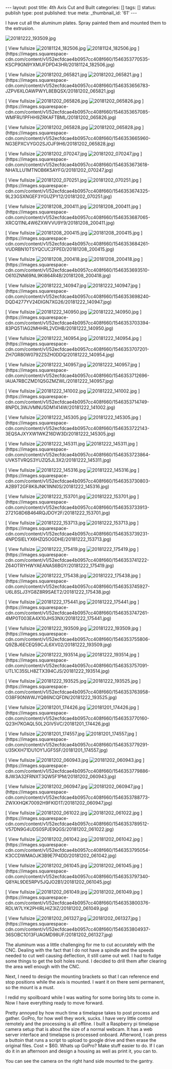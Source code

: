 \--- layout: post title: 4th Axis Cut and Built categories: [] tags: []
status: publish type: post published: true meta: _thumbnail_id: '61' \---

I have cut all the aluminum plates. Spray painted them and mounted them to the
extrusion.

![20181222_193509.jpg](/img/20181222_193509.jpg)

[ View fullsize
![20181124_182506.jpg](/img/20181124_182506.jpg)
![20181124_182506.jpg](/img/20181124_182506.jpg)
](https://images.squarespace-
cdn.com/content/v1/52ecfdcae4b0957cc408f660/1546353770535-KSCP9GN9YXMUFDPD43HR/20181124_182506.jpg)

[ View fullsize
![20181202_065821.jpg](/img/20181202_065821.jpg)
![20181202_065821.jpg](/img/20181202_065821.jpg)
](https://images.squarespace-
cdn.com/content/v1/52ecfdcae4b0957cc408f660/1546353656783-JZPV6XLOAWPWYL8EBQSX/20181202_065821.jpg)

[ View fullsize
![20181202_065826.jpg](/img/20181202_065826.jpg)
![20181202_065826.jpg](/img/20181202_065826.jpg)
](https://images.squarespace-
cdn.com/content/v1/52ecfdcae4b0957cc408f660/1546353657085-WMFRU1PFHH9ZRKAFTBML/20181202_065826.jpg)

[ View fullsize
![20181202_065828.jpg](/img/20181202_065828.jpg)
![20181202_065828.jpg](/img/20181202_065828.jpg)
](https://images.squarespace-
cdn.com/content/v1/52ecfdcae4b0957cc408f660/1546353665960-NG3EPXCVYGO2SJOJF9H6/20181202_065828.jpg)

[ View fullsize
![20181202_070247.jpg](/img/20181202_070247.jpg)
![20181202_070247.jpg](/img/20181202_070247.jpg)
](https://images.squarespace-
cdn.com/content/v1/52ecfdcae4b0957cc408f660/1546353673618-NHA1LLU1MTNOB6K5AYFG/20181202_070247.jpg)

[ View fullsize
![20181202_070251.jpg](/img/20181202_070251.jpg)
![20181202_070251.jpg](/img/20181202_070251.jpg)
](https://images.squarespace-
cdn.com/content/v1/52ecfdcae4b0957cc408f660/1546353674325-9L23GSXNGEF3YGUZPY12/20181202_070251.jpg)

[ View fullsize
![20181208_200411.jpg](/img/20181208_200411.jpg)
![20181208_200411.jpg](/img/20181208_200411.jpg)
](https://images.squarespace-
cdn.com/content/v1/52ecfdcae4b0957cc408f660/1546353687065-XRCQ11NL4W6ZXWVVU9Y9/20181208_200411.jpg)

[ View fullsize
![20181208_200415.jpg](/img/20181208_200415.jpg)
![20181208_200415.jpg](/img/20181208_200415.jpg)
](https://images.squarespace-
cdn.com/content/v1/52ecfdcae4b0957cc408f660/1546353684261-VUDRBN10TSYQCUC2FPED/20181208_200415.jpg)

[ View fullsize
![20181208_200418.jpg](/img/20181208_200418.jpg)
![20181208_200418.jpg](/img/20181208_200418.jpg)
](https://images.squarespace-
cdn.com/content/v1/52ecfdcae4b0957cc408f660/1546353693510-O610ZNN69NL9KI864R4B/20181208_200418.jpg)

[ View fullsize
![20181222_140947.jpg](/img/20181222_140947.jpg)
![20181222_140947.jpg](/img/20181222_140947.jpg)
](https://images.squarespace-
cdn.com/content/v1/52ecfdcae4b0957cc408f660/1546353698240-DQD4277YV24DIGN7XG26/20181222_140947.jpg)

[ View fullsize
![20181222_140950.jpg](/img/20181222_140950.jpg)
![20181222_140950.jpg](/img/20181222_140950.jpg)
](https://images.squarespace-
cdn.com/content/v1/52ecfdcae4b0957cc408f660/1546353703394-83PQ5TIAG2MHHRL2VDHB/20181222_140950.jpg)

[ View fullsize
![20181222_140954.jpg](/img/20181222_140954.jpg)
![20181222_140954.jpg](/img/20181222_140954.jpg)
](https://images.squarespace-
cdn.com/content/v1/52ecfdcae4b0957cc408f660/1546353707201-ZH7GR80W0792ZSZH0DDQ/20181222_140954.jpg)

[ View fullsize
![20181222_140957.jpg](/img/20181222_140957.jpg)
![20181222_140957.jpg](/img/20181222_140957.jpg)
](https://images.squarespace-
cdn.com/content/v1/52ecfdcae4b0957cc408f660/1546353712696-IAUA7RBCZMD1Q5GZMZWL/20181222_140957.jpg)

[ View fullsize
![20181222_141002.jpg](/img/20181222_141002.jpg)
![20181222_141002.jpg](/img/20181222_141002.jpg)
](https://images.squarespace-
cdn.com/content/v1/52ecfdcae4b0957cc408f660/1546353714749-8NPDL3WJVMNU5DM1414W/20181222_141002.jpg)

[ View fullsize
![20181222_145305.jpg](/img/20181222_145305.jpg)
![20181222_145305.jpg](/img/20181222_145305.jpg)
](https://images.squarespace-
cdn.com/content/v1/52ecfdcae4b0957cc408f660/1546353722143-3EQSAJXYXW1WKZ16DW3D/20181222_145305.jpg)

[ View fullsize
![20181222_145311.jpg](/img/20181222_145311.jpg)
![20181222_145311.jpg](/img/20181222_145311.jpg)
](https://images.squarespace-
cdn.com/content/v1/52ecfdcae4b0957cc408f660/1546353723864-UVK5TVRQS3YUZQ5JL3X2/20181222_145311.jpg)

[ View fullsize
![20181222_145316.jpg](/img/20181222_145316.jpg)
![20181222_145316.jpg](/img/20181222_145316.jpg)
](https://images.squarespace-
cdn.com/content/v1/52ecfdcae4b0957cc408f660/1546353730803-A2B9T2GF8K8JNK1INN0S/20181222_145316.jpg)

[ View fullsize
![20181222_153701.jpg](/img/20181222_153701.jpg)
![20181222_153701.jpg](/img/20181222_153701.jpg)
](https://images.squarespace-
cdn.com/content/v1/52ecfdcae4b0957cc408f660/1546353733913-2721G8D6B464RQJDOY2F/20181222_153701.jpg)

[ View fullsize
![20181222_153713.jpg](/img/20181222_153713.jpg)
![20181222_153713.jpg](/img/20181222_153713.jpg)
](https://images.squarespace-
cdn.com/content/v1/52ecfdcae4b0957cc408f660/1546353739231-4NPDSIELYX6HZQ5OGDHE/20181222_153713.jpg)

[ View fullsize
![20181222_175419.jpg](/img/20181222_175419.jpg)
![20181222_175419.jpg](/img/20181222_175419.jpg)
](https://images.squarespace-
cdn.com/content/v1/52ecfdcae4b0957cc408f660/1546353741222-Z64OTRYHWYAEANAS6BGY/20181222_175419.jpg)

[ View fullsize
![20181222_175438.jpg](/img/20181222_175438.jpg)
![20181222_175438.jpg](/img/20181222_175438.jpg)
](https://images.squarespace-
cdn.com/content/v1/52ecfdcae4b0957cc408f660/1546353745927-U6L8SLJ3YG8Z8R9SAET2/20181222_175438.jpg)

[ View fullsize
![20181222_175441.jpg](/img/20181222_175441.jpg)
![20181222_175441.jpg](/img/20181222_175441.jpg)
](https://images.squarespace-
cdn.com/content/v1/52ecfdcae4b0957cc408f660/1546353747261-4MP0T003EA4X10JHS3NX/20181222_175441.jpg)

[ View fullsize
![20181222_193509.jpg](/img/20181222_193509.jpg)
![20181222_193509.jpg](/img/20181222_193509.jpg)
](https://images.squarespace-
cdn.com/content/v1/52ecfdcae4b0957cc408f660/1546353755806-Q9ZBJ6ECEQ59CJL6XV02/20181222_193509.jpg)

[ View fullsize
![20181222_193514.jpg](/img/20181222_193514.jpg)
![20181222_193514.jpg](/img/20181222_193514.jpg)
](https://images.squarespace-
cdn.com/content/v1/52ecfdcae4b0957cc408f660/1546353757091-UTL1C35SLH8ZTX394CJS/20181222_193514.jpg)

[ View fullsize
![20181222_193525.jpg](/img/20181222_193525.jpg)
![20181222_193525.jpg](/img/20181222_193525.jpg)
](https://images.squarespace-
cdn.com/content/v1/52ecfdcae4b0957cc408f660/1546353763958-O38F90NWWJYQ86NCQFDN/20181222_193525.jpg)

[ View fullsize
![20181201_174426.jpg](/img/20181201_174426.jpg)
![20181201_174426.jpg](/img/20181201_174426.jpg)
](https://images.squarespace-
cdn.com/content/v1/52ecfdcae4b0957cc408f660/1546353770160-Q23H7KOAQL50L2GIV5VC/20181201_174426.jpg)

[ View fullsize
![20181201_174557.jpg](/img/20181201_174557.jpg)
![20181201_174557.jpg](/img/20181201_174557.jpg)
](https://images.squarespace-
cdn.com/content/v1/52ecfdcae4b0957cc408f660/1546353779291-U35KXH71DU1OY1JGF5SF/20181201_174557.jpg)

[ View fullsize
![20181202_060943.jpg](/img/20181202_060943.jpg)
![20181202_060943.jpg](/img/20181202_060943.jpg)
](https://images.squarespace-
cdn.com/content/v1/52ecfdcae4b0957cc408f660/1546353779886-8JW3A32FRNXT3QW5F1PM/20181202_060943.jpg)

[ View fullsize
![20181202_060947.jpg](/img/20181202_060947.jpg)
![20181202_060947.jpg](/img/20181202_060947.jpg)
](https://images.squarespace-
cdn.com/content/v1/52ecfdcae4b0957cc408f660/1546353788773-ZWXXHQK70092H9FKID1T/20181202_060947.jpg)

[ View fullsize
![20181202_061022.jpg](/img/20181202_061022.jpg)
![20181202_061022.jpg](/img/20181202_061022.jpg)
](https://images.squarespace-
cdn.com/content/v1/52ecfdcae4b0957cc408f660/1546353789512-V57DN9G4UDS0SPJE9QGS/20181202_061022.jpg)

[ View fullsize
![20181202_061042.jpg](/img/20181202_061042.jpg)
![20181202_061042.jpg](/img/20181202_061042.jpg)
](https://images.squarespace-
cdn.com/content/v1/52ecfdcae4b0957cc408f660/1546353795054-K3CCDWMAOJK3B9E7P4DD/20181202_061042.jpg)

[ View fullsize
![20181202_061045.jpg](/img/20181202_061045.jpg)
![20181202_061045.jpg](/img/20181202_061045.jpg)
](https://images.squarespace-
cdn.com/content/v1/52ecfdcae4b0957cc408f660/1546353797340-Q8YAL9DE5RPV5JQJO2B1/20181202_061045.jpg)

[ View fullsize
![20181202_061049.jpg](/img/20181202_061049.jpg)
![20181202_061049.jpg](/img/20181202_061049.jpg)
](https://images.squarespace-
cdn.com/content/v1/52ecfdcae4b0957cc408f660/1546353800376-RDLW7LYK2PHIRLHIZ3IZ/20181202_061049.jpg)

[ View fullsize
![20181202_061327.jpg](/img/20181202_061327.jpg)
![20181202_061327.jpg](/img/20181202_061327.jpg)
](https://images.squarespace-
cdn.com/content/v1/52ecfdcae4b0957cc408f660/1546353804937-36SOBC1O13FUAGMD98UF/20181202_061327.jpg)

The aluminum was a little challenging for me to cut accurately with the CNC.
Dealing with the fact that I do not have a spindle and the speeds needed to
cut well causing deflection, it still came out well. I had to fudge some
things to get the bolt holes round. I decided to drill them after clearing the
area well enough with the CNC.

Next, I need to design the mounting brackets so that I can reference end stop
positions while the axis is mounted. I want it on there semi permanent, so the
mount is a must.

I redid my spoilboard while I was waiting for some boring bits to come in. Now
I have everything ready to move forward.

Pretty annoyed by how much time a timelapse takes to post process and gather.
GoPro, for how well they work, sucks. I have very little control remotely and
the processing is all offline. I built a Raspberry pi timelapse camera setup
that is about the size of a normal webcam. It has a web server interface and
timelapse is processed onboard. Afterword, I can press a buttoin that runs a
script to upload to google drive and then erase the original files. Cost =
$60. Whats up GoPro? Make stuff easier to do. If I can do it in an afternoon
and design a housing as well as print it, you can to.

You can see the camera on the right hand side mounted to the gantry.

